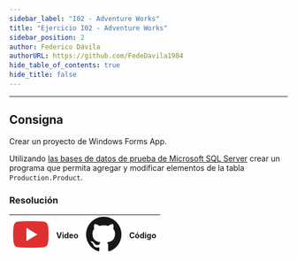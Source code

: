 ```yaml
---
sidebar_label: "I02 - Adventure Works"
title: "Ejercicio I02 - Adventure Works"
sidebar_position: 2
author: Federico Dávila
authorURL: https://github.com/FedeDavila1984
hide_table_of_contents: true
hide_title: false
---
```

---

## Consigna
Crear un proyecto de Windows Forms App.

Utilizando [las bases de datos de prueba de Microsoft SQL Server](https://github.com/Microsoft/sql-server-samples/tree/master/samples/databases/adventure-works) crear un programa que permita agregar y modificar elementos de la tabla `Production.Product`.

### Resolución
| ![img](/base/youtube.svg) | Video | ![img](/base/github.svg) | Código |
| :-----------------------: | :---: | :----------------------: | :----: |